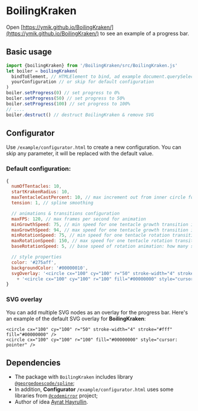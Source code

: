 # BoilingKraken

Open [https://ymik.github.io/BoilingKraken/](https://ymik.github.io/BoilingKraken/) to see an example of a progress bar.

## Basic usage

```javascript
import {boilingKraken} from '/BoilingKraken/src/BoilingKraken.js'
let boiler = boilingKraken(
  bindToElement, // HTMLElement to bind, ad example document.querySelector('div.progress')
  yourConfiguration // or skip for default configuration
)
boiler.setProgress(0) // set progress to 0%
boiler.setProgress(50) // set progress to 50%
boiler.setProgress(100) // set progress to 100%
// ....
boiler.destruct() // destruct BoilingKraken & remove SVG
```
## Configurator

Use `/example/configurator.html` to create a new configuration.
You can skip any parameter, it will be replaced with the default value.

### Default configuration:
```javascript
{
  numOfTentacles: 10,
  startKrakenRadius: 10,
  maxTentacleCastPercent: 10, // max increment out from inner circle for a tentacle in percents of base radius
  tension: 1, // spline smoothing

  // animations & transitions configuration
  maxFPS: 120, // max frames per second for animation
  minGrowthSpeed: 75, // min speed for one tentacle growth transition in % of 1 second
  maxGrowthSpeed: 94, // max speed for one tentacle growth transition in % of 1 second
  minRotationSpeed: 75, // min speed for one tentacle rotation transition in % of 1 second
  maxRotationSpeed: 150, // max speed for one tentacle rotation transition in % of 1 second
  baseRotationSpeed: 5, // base speed of rotation animation: how many seconds are assumed for one complete rotation

  // style properties
  color: '#275aff',
  backgroundColor: '#00000010',
  svgOverlay: '<circle cx="100" cy="100" r="50" stroke-width="4" stroke="#fff" fill="#00000000" />'
    + '<circle cx="100" cy="100" r="100" fill="#00000000" style="cursor: pointer" />',
}
```
### SVG overlay

You can add multiple SVG nodes as an overlay for the progress bar.
Here's an example of the default SVG overlay for **BoilingKraken**:
```SVG
<circle cx="100" cy="100" r="50" stroke-width="4" stroke="#fff" fill="#00000000" />
<circle cx="100" cy="100" r="100" fill="#00000000" style="cursor: pointer" />
```

## Dependencies
* The package with `BoilingKraken` includes library [`@georgedoescode/spline`](https://github.com/georgedoescode/splinejs);
* In addition, **Configurator** `/example/configurator.html` uses some libraries from [`@codemirror`](https://codemirror.net) project;
* Author of idea [Ayrat Hayrullin](https://www.behance.net/hllobstrds).